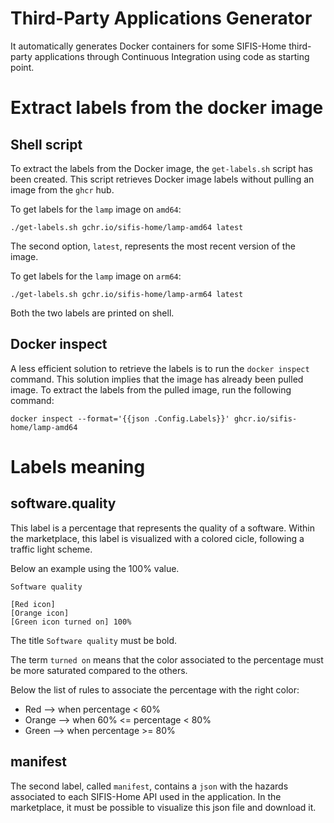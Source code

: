 # Third-Party Applications Generator

It automatically generates Docker containers for some SIFIS-Home
third-party applications through Continuous Integration using code as starting
point.

# Extract labels from the docker image

## Shell script

To extract the labels from the Docker image, the `get-labels.sh` script has been
created. This script retrieves Docker image labels without pulling an
image from the `ghcr` hub.

To get labels for the `lamp` image on `amd64`:

```
./get-labels.sh gchr.io/sifis-home/lamp-amd64 latest
```

The second option, `latest`, represents the most recent version of the image.

To get labels for the `lamp` image on `arm64`:

```
./get-labels.sh gchr.io/sifis-home/lamp-arm64 latest
```

Both the two labels are printed on shell.

## Docker inspect

A less efficient solution to retrieve the labels is to run the `docker inspect`
command. This solution implies that the image has already been pulled image.
To extract the labels from the pulled image, run the following command:

```
docker inspect --format='{{json .Config.Labels}}' ghcr.io/sifis-home/lamp-amd64
```

# Labels meaning

## software.quality

This label is a percentage that represents the quality of a software.
Within the marketplace, this label is visualized with a colored cicle,
following a traffic light scheme.

Below an example using the 100% value.

```
Software quality

[Red icon]
[Orange icon]
[Green icon turned on] 100%
```

The title `Software quality` must be bold.

The term `turned on` means that the color associated to the percentage
must be more saturated compared to the others.

Below the list of rules to associate the percentage with the right color:

- Red --> when percentage < 60%
- Orange --> when 60% <= percentage < 80%
- Green --> when percentage >= 80%

## manifest

The second label, called `manifest`, contains a `json` with the
hazards associated to each SIFIS-Home API used in the application.
In the marketplace, it must be possible to visualize this json file and
download it.
